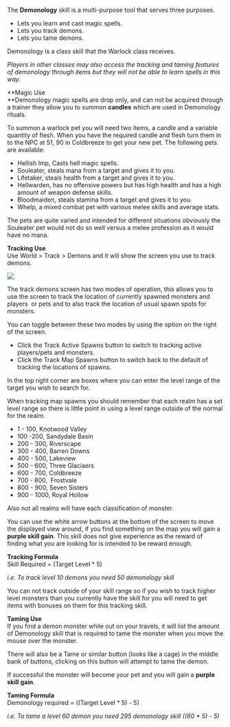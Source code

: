 ---
---
The **Demonology** skill is a multi-purpose tool that serves three purposes.

*   Lets you learn and cast magic spells.
*   Lets you track demons.
*   Lets you tame demons.

Demonology is a class skill that the Warlock class receives.

_Players in other classes may also access the tracking and taming features of demonology through items but they will not be able to learn spells in this way._

**Magic Use  
**Demonology magic spells are drop only, and can not be acquired through a trainer they allow you to summon **candles** which are used in Demonology rituals.

To summon a warlock pet you will need two items, a candle and a variable quantity of flesh. When you have the required candle and flesh turn them in to the NPC at 51, 90 in Coldbreeze to get your new pet. The following pets are available:

*   Hellish Imp, Casts hell magic spells.
*   Souleater, steals mana from a target and gives it to you.
*   Lifetaker, steals health from a target and gives it to you.
*   Hellwarden, has no offensive powers but has high health and has a high amount of weapon defense skills.
*   Bloodmaiden, steals stamina from a target and gives it to you.
*   Whelp, a mixed combat pet with various melee skills and average stats.

The pets are quite varied and intended for different situations obviously the Souleater pet would not do so well versus a melee profession as it would have no mana.

**Tracking Use**  
Use World > Track > Demons and it will show the screen you use to track demons.

[![](https://lohcdn.com/images/t_trackdemons.jpg)](https://lohcdn.com/images/trackdemons.jpg)

The track demons screen has two modes of operation, this allows you to use the screen to track the location of currently spawned monsters and players  or pets and to also track the location of usual spawn spots for monsters.

You can toggle between these two modes by using the option on the right of the screen.

*   Click the Track Active Spawns button to switch to tracking active players/pets and monsters.
*   Click the Track Map Spawns button to switch back to the default of tracking the locations of spawns.

In the top right corner are boxes where you can enter the level range of the target you wish to search for.

When tracking map spawns you should remember that each realm has a set level range so there is little point in using a level range outside of the normal for the realm.

*   1 - 100, Knotwood Valley
*   100 -200, Sandydale Basin
*   200 - 300, Riverscape
*   300 - 400, Barren Downs
*   400 - 500, Lakeview
*   500 - 600, Three Glaciaers
*   600 - 700, Coldbreeze
*   700 - 800,  Frostvale
*   800 - 900, Seven Sisters
*   900 - 1000, Royal Hollow

Also not all realms will have each classification of monster.

You can use the white arrow buttons at the bottom of the screen to move the displayed view around, if you find something on the map you will gain a **purple skill gain**. This skill does not give experience as the reward of finding what you are looking for is intended to be reward enough.

**Tracking Formula**  
Skill Required = (Target Level \* 5)

_i.e. To track level 10 demons you need 50 demonology skill_

You can not track outside of your skill range so if you wish to track higher level monsters than you currently have the skill for you will need to get items with bonuses on them for this tracking skill.

**Taming Use**  
If you find a demon monster while out on your travels, it will list the amount of Demonology skill that is required to tame the monster when you move the mouse over the monster.

There will also be a Tame or similar button (looks like a cage) in the middle bank of buttons, clicking on this button will attempt to tame the demon.

If successful the monster will become your pet and you will gain a **purple skill gain**.

**Taming Formula**  
Demonology required = ((Target Level \* 5) - 5)

_i.e. To tame a level 60 demon you need 295 demonology skill ((60 \* 5) - 5)_